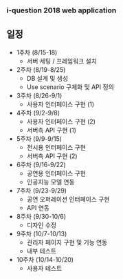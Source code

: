 ### i-question 2018 web application ###

## 일정 ##
 * 1주차 (8/15-18)
     - 서버 세팅 / 프레임워크 설치
 * 2주차 (8/19-8/25)
     - DB 설계 및 생성
     - Use scenario 구체화 및 API 정의
 * 3주차 (8/26-9/1)
     - 사용자 인터페이스 구현 (1)
 * 4주차 (9/2-9/8)
     - 사용자 인터페이스 구현 (2)
     - 서버측 API 구현 (1)
 * 5주차 (9/9-9/15)
     - 전시용 인터페이스 구현 
     - 서버측 API 구현 (2)
 * 6주차 (9/16-9/22)
     - 공연용 인터페이스 구현
     - 인공지능 모델 연동
 * 7주차 (9/23-9/29)
     - 공연 오퍼레이션 인터페이스 구현 
     - API 연동
 * 8주차 (9/30-10/6)
     - 디자인 수정
 * 9주차 (10/7-10/13)
     - 관리자 페이지 구현 및 기능 연동
     - 내부 테스트
 * 10주차 (10/14-10/20)
     - 사용자 테스트
